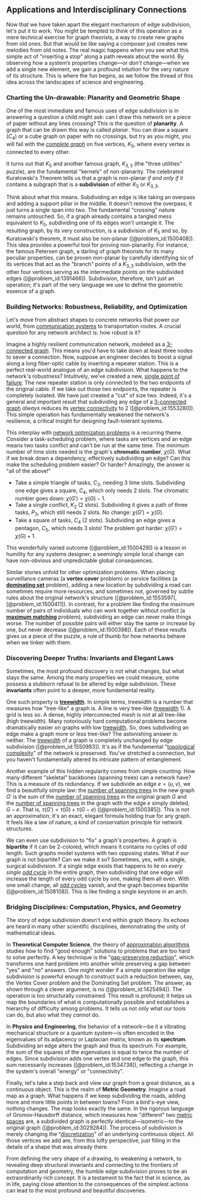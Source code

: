 ## Applications and Interdisciplinary Connections

Now that we have taken apart the elegant mechanism of edge subdivision, let's put it to work. You might be tempted to think of this operation as a mere technical exercise for graph theorists, a way to create new graphs from old ones. But that would be like saying a composer just creates new melodies from old notes. The real magic happens when you see what this simple act of "inserting a stop" along a path reveals about the world. By observing how a system’s properties change—or *don’t* change—when we add a single new element, we gain a profound intuition for the very nature of its structure. This is where the fun begins, as we follow the thread of this idea across the landscapes of science and engineering.

### Charting the Un-drawable: Planarity and Geometric Shape

One of the most immediate and famous uses of edge subdivision is in answering a question a child might ask: can I draw this network on a piece of paper without any lines crossing? This is the question of **planarity**. A graph that can be drawn this way is called *planar*. You can draw a square ($C_4$) or a cube graph on paper with no crossings, but try as you might, you will fail with the *[complete graph](@article_id:260482)* on five vertices, $K_5$, where every vertex is connected to every other.

It turns out that $K_5$ and another famous graph, $K_{3,3}$ (the "three utilities" puzzle), are the fundamental "kernels" of non-planarity. The celebrated Kuratowski's Theorem tells us that a graph is non-planar *if and only if* it contains a subgraph that is a **subdivision** of either $K_5$ or $K_{3,3}$.

Think about what this means. Subdividing an edge is like taking an overpass and adding a support pillar in the middle. It doesn't remove the overpass; it just turns a single span into two. The fundamental "crossing" nature remains untouched. So, if a graph already contains a tangled mess equivalent to $K_5$, subdividing one of its edges won't untangle it. The resulting graph, by its very construction, is a subdivision of $K_5$ and so, by Kuratowski's theorem, it must also be non-planar ([@problem_id:1500408]). This idea provides a powerful tool for proving non-planarity. For instance, the famous Petersen graph, a darling of graph theorists for its many peculiar properties, can be proven non-planar by carefully identifying six of its vertices that act as the "branch" points of a $K_{3,3}$ subdivision, with the other four vertices serving as the intermediate points on the subdivided edges ([@problem_id:1391466]). Subdivision, therefore, isn't just an operation; it's part of the very language we use to define the geometric essence of a graph.

### Building Networks: Robustness, Reliability, and Optimization

Let's move from abstract shapes to concrete networks that power our world, from [communication systems](@article_id:274697) to transportation routes. A crucial question for any network architect is: how robust is it?

Imagine a highly resilient communication network, modeled as a [3-connected graph](@article_id:262951). This means you'd have to take down at least three nodes to sever a connection. Now, suppose an engineer decides to boost a signal along a long fiber-optic cable by inserting a repeater station. This is a perfect real-world analogue of an edge subdivision. What happens to the network's robustness? Intuitively, we've created a new, [single point of failure](@article_id:267015). The new repeater station is only connected to the two endpoints of the original cable. If we take out those two endpoints, the repeater is completely isolated. We have just created a "cut" of size two. Indeed, it's a general and important result that subdividing any edge of a [3-connected graph](@article_id:262951) *always* reduces its [vertex connectivity](@article_id:271787) to 2 ([@problem_id:1553280]). This simple operation has fundamentally weakened the network's resilience, a critical insight for designing fault-tolerant systems.

This interplay with [network optimization problems](@article_id:634726) is a recurring theme. Consider a task-scheduling problem, where tasks are vertices and an edge means two tasks conflict and can't be run at the same time. The minimum number of time slots needed is the graph's **chromatic number**, $\chi(G)$. What if we break down a dependency, effectively subdividing an edge? Can this make the scheduling problem easier? Or harder? Amazingly, the answer is "all of the above!"
*   Take a simple triangle of tasks, $C_3$, needing 3 time slots. Subdividing one edge gives a square, $C_4$, which only needs 2 slots. The chromatic number goes down: $\chi(G') = \chi(G)-1$.
*   Take a single conflict, $K_2$ (2 slots). Subdividing it gives a path of three tasks, $P_3$, which still needs 2 slots. No change: $\chi(G') = \chi(G)$.
*   Take a square of tasks, $C_4$ (2 slots). Subdividing an edge gives a pentagon, $C_5$, which needs 3 slots! The problem got harder: $\chi(G') = \chi(G)+1$.

This wonderfully varied outcome ([@problem_id:1500429]) is a lesson in humility for any systems designer; a seemingly simple local change can have non-obvious and unpredictable global consequences.

Similar stories unfold for other optimization problems. When placing surveillance cameras (a **vertex cover** problem) or service facilities (a **[dominating set](@article_id:266066)** problem), adding a new location by subdividing a road can sometimes require more resources, and sometimes not, governed by subtle rules about the original network's structure ([@problem_id:1553597], [@problem_id:1500411]). In contrast, for a problem like finding the maximum number of pairs of individuals who can work together without conflict (a **[maximum matching](@article_id:268456)** problem), subdividing an edge can never make things worse. The number of possible pairs will either stay the same or increase by one, but never decrease ([@problem_id:1500398]). Each of these results gives us a piece of the puzzle, a rule of thumb for how networks behave when we tinker with them.

### Discovering Deeper Truths: Invariants and Elegant Laws

Sometimes, the most profound discovery is not what changes, but what stays the same. Among the many properties we could measure, some possess a stubborn refusal to be altered by edge subdivision. These **invariants** often point to a deeper, more fundamental reality.

One such property is **[treewidth](@article_id:263410)**. In simple terms, treewidth is a number that measures how "tree-like" a graph is. A line is very tree-like ([treewidth](@article_id:263410) 1). A grid is less so. A dense, highly interconnected mesh is not at all tree-like (high treewidth). Many notoriously hard computational problems become dramatically easier on graphs with low [treewidth](@article_id:263410). So, does subdividing an edge make a graph more or less tree-like? The astonishing answer is: neither. The [treewidth](@article_id:263410) of a graph is completely unchanged by edge subdivision ([@problem_id:1550983]). It's as if the fundamental "[topological complexity](@article_id:260676)" of the network is preserved. You've stretched a connection, but you haven't fundamentally altered its intricate pattern of entanglement.

Another example of this hidden regularity comes from simple counting. How many different "skeletal" backbones (spanning trees) can a network have? This is a measure of its redundancy. If we subdivide an edge $e=(u,v)$, we find a beautifully simple law: the [number of spanning trees](@article_id:265224) in the new graph $G'$ is the sum of the [number of spanning trees](@article_id:265224) in the original graph $G$ and the [number of spanning trees](@article_id:265224) in the graph with the edge $e$ simply deleted, $G-e$. That is, $\tau(G') = \tau(G) + \tau(G-e)$ ([@problem_id:1500385]). This is not an approximation; it's an exact, elegant formula holding true for any graph. It feels like a law of nature, a kind of conservation principle for network structures.

We can even use subdivision to "fix" a graph's properties. A graph is **bipartite** if it can be 2-colored, which means it contains no cycles of odd length. Such graphs model systems with two opposing states. What if our graph is not bipartite? Can we make it so? Sometimes, yes, with a single, surgical subdivision. If a single edge exists that happens to lie on *every single [odd cycle](@article_id:271813)* in the entire graph, then subdividing that one edge will increase the length of every odd cycle by one, making them all even. With one small change, all [odd cycles](@article_id:270793) vanish, and the graph becomes bipartite ([@problem_id:1508108]). This is like finding a single keystone in an arch.

### Bridging Disciplines: Computation, Physics, and Geometry

The story of edge subdivision doesn't end within graph theory. Its echoes are heard in many other scientific disciplines, demonstrating the unity of mathematical ideas.

In **Theoretical Computer Science**, the theory of [approximation algorithms](@article_id:139341) studies how to find "good enough" solutions to problems that are too hard to solve perfectly. A key technique is the "[gap-preserving reduction](@article_id:260139)", which transforms one hard problem into another while preserving a gap between "yes" and "no" answers. One might wonder if a simple operation like edge subdivision is powerful enough to construct such a reduction between, say, the Vertex Cover problem and the Dominating Set problem. The answer, as shown through a clever argument, is no ([@problem_id:1425494]). The operation is too structurally constrained. This result is profound; it helps us map the boundaries of what is computationally possible and establishes a hierarchy of difficulty among problems. It tells us not only what our tools can do, but also what they *cannot* do.

In **Physics and Engineering**, the behavior of a network—be it a vibrating mechanical structure or a quantum system—is often encoded in the eigenvalues of its adjacency or Laplacian matrix, known as its **spectrum**. Subdividing an edge alters the graph and thus its spectrum. For example, the sum of the squares of the eigenvalues is equal to twice the number of edges. Since subdivision adds one vertex and one edge to the graph, this sum necessarily increases ([@problem_id:1534738]), reflecting a change in the system's overall "energy" or "connectivity".

Finally, let's take a step back and view our graph from a great distance, as a continuous object. This is the realm of **Metric Geometry**. Imagine a road map as a graph. What happens if we keep subdividing the roads, adding more and more little points in between towns? From a bird's-eye view, nothing changes. The map looks exactly the same. In the rigorous language of Gromov-Hausdorff distance, which measures how "different" two [metric spaces](@article_id:138366) are, a subdivided graph is perfectly identical—isometric—to the original graph ([@problem_id:3029284]). The process of subdivision is merely changing the "[discretization](@article_id:144518)" of an underlying continuous object. All those vertices we add are, from this lofty perspective, just filling in the details of a shape that was already there.

From defining the very shape of a drawing, to weakening a network, to revealing deep structural invariants and connecting to the frontiers of computation and geometry, the humble edge subdivision proves to be an extraordinarily rich concept. It is a testament to the fact that in science, as in life, paying close attention to the consequences of the simplest actions can lead to the most profound and beautiful discoveries.